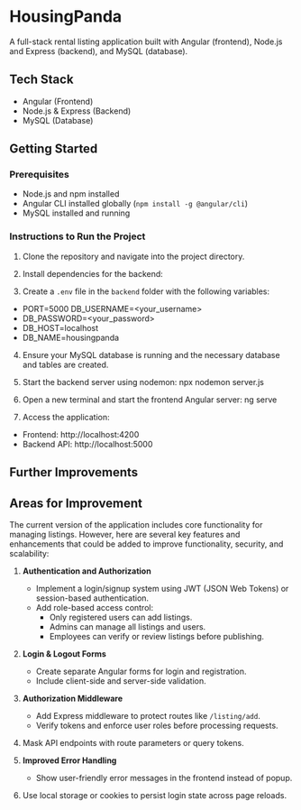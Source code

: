# HousingPanda

A full-stack rental listing application built with Angular (frontend), Node.js and Express (backend), and MySQL (database).

## Tech Stack

- Angular (Frontend)
- Node.js & Express (Backend)
- MySQL (Database)

## Getting Started

### Prerequisites

- Node.js and npm installed
- Angular CLI installed globally (`npm install -g @angular/cli`)
- MySQL installed and running

### Instructions to Run the Project

1. Clone the repository and navigate into the project directory.

2. Install dependencies for the backend:

3. Create a `.env` file in the `backend` folder with the following variables:
  - PORT=5000 DB_USERNAME=<your_username> 
  - DB_PASSWORD=<your_password> 
  - DB_HOST=localhost 
  - DB_NAME=housingpanda

4. Ensure your MySQL database is running and the necessary database and tables are created.

5. Start the backend server using nodemon: npx nodemon server.js


6. Open a new terminal and start the frontend Angular server: ng serve

7. Access the application:
- Frontend: http://localhost:4200
- Backend API: http://localhost:5000

## Further Improvements
## Areas for Improvement

The current version of the application includes core functionality for managing listings. However, here are several key features and enhancements that could be added to improve functionality, security, and scalability:

1. **Authentication and Authorization**
   - Implement a login/signup system using JWT (JSON Web Tokens) or session-based authentication.
   - Add role-based access control:
     - Only registered users can add listings.
     - Admins can manage all listings and users.
     - Employees can verify or review listings before publishing.

2. **Login & Logout Forms**
   - Create separate Angular forms for login and registration.
   - Include client-side and server-side validation.

3. **Authorization Middleware**
   - Add Express middleware to protect routes like `/listing/add`.
   - Verify tokens and enforce user roles before processing requests.

4. Mask API endpoints with route parameters or query tokens.

5. **Improved Error Handling**
   - Show user-friendly error messages in the frontend instead of popup.

7. Use local storage or cookies to persist login state across page reloads.


